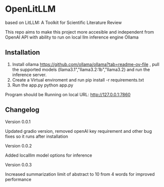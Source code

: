 # OpenLitLLM
based on LitLLM: A Toolkit for Scientific Literature Review

This repo aims to make this project more accesible and independent from OpenAI API with ability to run on local llm inference engine Ollama

## Installation

1. Install ollama https://github.com/ollama/ollama?tab=readme-ov-file , pull the supported models (llama3.1","llama3.2:1b","llama3.2) and run the inference server.
2. Create a Virtual enviroment and run  pip install -r requirements.txt
3. Run the app.py  python app.py

Program should be Running on local URL:  http://127.0.0.1:7860








## Changelog

Version 0.0.1

Updated gradio version, removed openAI key requirement and other bug fixes so it runs after installation

Version 0.0.2

Added localllm model options for inference

Version 0.0.3

Increased summarization limit of abstract to 10 from 4 words for improved performance


